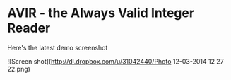 AVIR - the Always Valid Integer Reader
======================================

Here's the latest demo screenshot

![Screen shot](http://dl.dropbox.com/u/31042440/Photo 12-03-2014 12 27 22.png)
